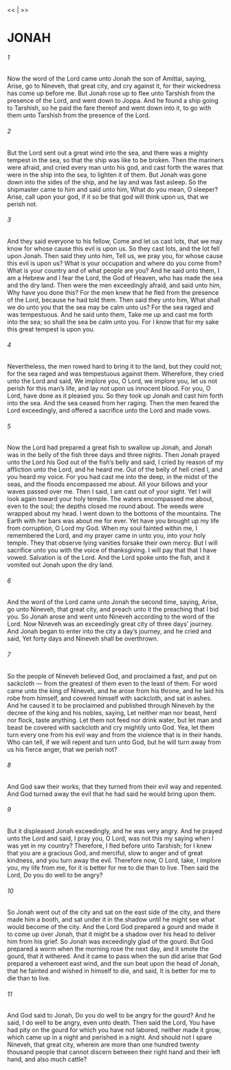 <<   |   >>

# JONAH
###### 1
Now the word of the Lord came unto Jonah the son of Amittai, saying, Arise, go to Nineveh, that great city, and cry against it, for their wickedness has come up before me. But Jonah rose up to flee unto Tarshish from the presence of the Lord, and went down to Joppa. And he found a ship going to Tarshish, so he paid the fare thereof and went down into it, to go with them unto Tarshish from the presence of the Lord.

###### 2
But the Lord sent out a great wind into the sea, and there was a mighty tempest in the sea, so that the ship was like to be broken. Then the mariners were afraid, and cried every man unto his god, and cast forth the wares that were in the ship into the sea, to lighten it of them. But Jonah was gone down into the sides of the ship, and he lay and was fast asleep. So the shipmaster came to him and said unto him, What do you mean, O sleeper? Arise, call upon your god, if it so be that god will think upon us, that we perish not.

###### 3
And they said everyone to his fellow, Come and let us cast lots, that we may know for whose cause this evil is upon us. So they cast lots, and the lot fell upon Jonah. Then said they unto him, Tell us, we pray you, for whose cause this evil is upon us? What is your occupation and where do you come from? What is your country and of what people are you? And he said unto them, I am a Hebrew and I fear the Lord, the God of Heaven, who has made the sea and the dry land. Then were the men exceedingly afraid, and said unto him, Why have you done this? For the men knew that he fled from the presence of the Lord, because he had told them. Then said they unto him, What shall we do unto you that the sea may be calm unto us? For the sea raged and was tempestuous. And he said unto them, Take me up and cast me forth into the sea; so shall the sea be calm unto you. For I know that for my sake this great tempest is upon you.

###### 4
Nevertheless, the men rowed hard to bring it to the land, but they could not; for the sea raged and was tempestuous against them. Wherefore, they cried unto the Lord and said, We implore you, O Lord, we implore you, let us not perish for this man’s life, and lay not upon us innocent blood. For you, O Lord, have done as it pleased you. So they took up Jonah and cast him forth into the sea. And the sea ceased from her raging. Then the men feared the Lord exceedingly, and offered a sacrifice unto the Lord and made vows.

###### 5
Now the Lord had prepared a great fish to swallow up Jonah, and Jonah was in the belly of the fish three days and three nights. Then Jonah prayed unto the Lord his God out of the fish’s belly and said, I cried by reason of my affliction unto the Lord, and he heard me. Out of the belly of hell cried I, and you heard my voice. For you had cast me into the deep, in the midst of the seas, and the floods encompassed me about. All your billows and your waves passed over me. Then I said, I am cast out of your sight. Yet I will look again toward your holy temple. The waters encompassed me about, even to the soul; the depths closed me round about. The weeds were wrapped about my head. I went down to the bottoms of the mountains. The Earth with her bars was about me for ever. Yet have you brought up my life from corruption, O Lord my God. When my soul fainted within me, I remembered the Lord, and my prayer came in unto you, into your holy temple. They that observe lying vanities forsake their own mercy. But I will sacrifice unto you with the voice of thanksgiving. I will pay that that I have vowed. Salvation is of the Lord. And the Lord spoke unto the fish, and it vomited out Jonah upon the dry land.

###### 6
And the word of the Lord came unto Jonah the second time, saying, Arise, go unto Nineveh, that great city, and preach unto it the preaching that I bid you. So Jonah arose and went unto Nineveh according to the word of the Lord. Now Nineveh was an exceedingly great city of three days’ journey. And Jonah began to enter into the city a day’s journey, and he cried and said, Yet forty days and Nineveh shall be overthrown.

###### 7
So the people of Nineveh believed God, and proclaimed a fast, and put on sackcloth — from the greatest of them even to the least of them. For word came unto the king of Nineveh, and he arose from his throne, and he laid his robe from himself, and covered himself with sackcloth, and sat in ashes. And he caused it to be proclaimed and published through Nineveh by the decree of the king and his nobles, saying, Let neither man nor beast, herd nor flock, taste anything. Let them not feed nor drink water, but let man and beast be covered with sackcloth and cry mightily unto God. Yea, let them turn every one from his evil way and from the violence that is in their hands. Who can tell, if we will repent and turn unto God, but he will turn away from us his fierce anger, that we perish not?

###### 8
And God saw their works, that they turned from their evil way and repented. And God turned away the evil that he had said he would bring upon them.

###### 9
But it displeased Jonah exceedingly, and he was very angry. And he prayed unto the Lord and said, I pray you, O Lord, was not this my saying when I was yet in my country? Therefore, I fled before unto Tarshish; for I knew that you are a gracious God, and merciful, slow to anger and of great kindness, and you turn away the evil. Therefore now, O Lord, take, I implore you, my life from me, for it is better for me to die than to live. Then said the Lord, Do you do well to be angry?

###### 10
So Jonah went out of the city and sat on the east side of the city, and there made him a booth, and sat under it in the shadow until he might see what would become of the city. And the Lord God prepared a gourd and made it to come up over Jonah, that it might be a shadow over his head to deliver him from his grief. So Jonah was exceedingly glad of the gourd. But God prepared a worm when the morning rose the next day, and it smote the gourd, that it withered. And it came to pass when the sun did arise that God prepared a vehement east wind, and the sun beat upon the head of Jonah, that he fainted and wished in himself to die, and said, It is better for me to die than to live.

###### 11
And God said to Jonah, Do you do well to be angry for the gourd? And he said, I do well to be angry, even unto death. Then said the Lord, You have had pity on the gourd for which you have not labored, neither made it grow, which came up in a night and perished in a night. And should not I spare Nineveh, that great city, wherein are more than one hundred twenty thousand people that cannot discern between their right hand and their left hand, and also much cattle?